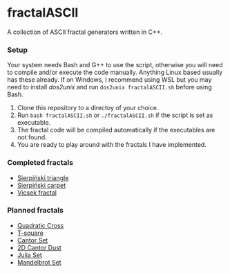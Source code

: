 # fractalASCII
A collection of ASCII fractal generators written in C++.

### Setup
Your system needs Bash and G++ to use the script, otherwise you will need to compile and/or execute the code manually. Anything Linux based usually has these already. If on Windows, I recommend using WSL but you may need to install *dos2unix* and run `dos2unix fractalASCII.sh` before using Bash.

1. Clone this repository to a directoy of your choice.
2. Run `bash fractalASCII.sh` or `./fractalASCII.sh` if the script is set as executable.
3. The fractal code will be compiled automatically if the executables are not found.
4. You are ready to play around with the fractals I have implemented.

### Completed fractals
* [Sierpiński triangle](https://en.wikipedia.org/wiki/Sierpi%C5%84ski_triangle)
* [Sierpiński carpet](https://en.wikipedia.org/wiki/Sierpinski_carpet)
* [Vicsek fractal](https://en.wikipedia.org/wiki/Vicsek_fractal)

### Planned fractals
* [Quadratic Cross](https://upload.wikimedia.org/wikipedia/commons/thumb/c/c5/Quadriccross.gif/300px-Quadriccross.gif)
* [T-square](https://en.wikipedia.org/wiki/T-square_(fractal))
* [Cantor Set](https://en.wikipedia.org/wiki/Cantor_set)
* [2D Cantor Dust](https://en.wikipedia.org/wiki/Cantor_set#Cantor_dust)
* [Julia Set](https://en.wikipedia.org/wiki/Julia_set)
* [Mandelbrot Set](https://en.wikipedia.org/wiki/Mandelbrot_set)
